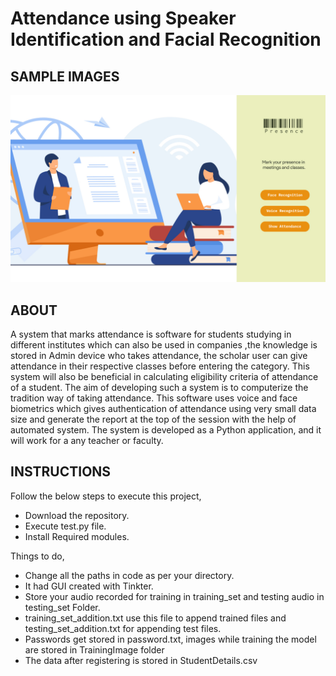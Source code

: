 # Attendance using Speaker Identification and Facial Recognition

## SAMPLE IMAGES
![alt text](Misc/HomePageUI.jpg)

## ABOUT
A system that marks attendance is software for students studying in different institutes which can also be used in companies ,the knowledge is stored in Admin device who takes attendance, the scholar user can give attendance in their respective classes before entering the category. 
This system will also be beneficial in calculating eligibility criteria of attendance of a student. 
The aim of developing such a system is to computerize the tradition way of taking attendance. 
This software uses voice and face biometrics which gives authentication of attendance using very small data size and generate the report at the top of the session with the help of automated system. 
The system is developed as a Python application, and it will work for a any teacher or faculty. 

## INSTRUCTIONS
Follow the below steps to execute this project,
  - Download the repository.
  - Execute test.py file.
  - Install Required modules. 

Things to do,
  - Change all the paths in code as per your directory.
  - It had GUI created with Tinkter.
  - Store your audio recorded for training in training_set and testing audio in testing_set Folder.
  - training_set_addition.txt use this file to append trained files and testing_set_addition.txt for appending test files.
  - Passwords get stored in password.txt, images while training the model are stored in TrainingImage folder
  - The data after registering is stored in StudentDetails.csv


 
